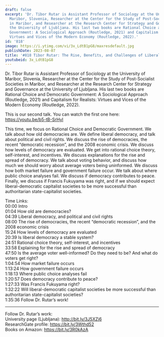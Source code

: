 ```yaml
---
draft: false
excerpt: 'Dr. Tibor Rutar is Assistant Professor of Sociology at the University of
  Maribor, Slovenia, Researcher at the Center for the Study of Post-Socialist Societies
  in Maribor, and Researcher at the Research Center for Strategy and Governance at
  the University of Ljubljana. His last two books are Rational Choice and Democratic
  Government: A Sociological Approach (Routledge, 2021) and Capitalism for Realists:
  Virtues and Vices of the Modern Economy (Routledge, 2022).'
id: '818'
image: https://i.ytimg.com/vi/3x_LdtB1pG8/maxresdefault.jpg
publishDate: 2023-08-07
title: '#818 Tibor Rutar: The Rise, Benefits, and Challenges of Liberal Democracies'
youtubeid: 3x_LdtB1pG8
---
```

Dr. Tibor Rutar is Assistant Professor of Sociology at the University of Maribor, Slovenia, Researcher at the Center for the Study of Post-Socialist Societies in Maribor, and Researcher at the Research Center for Strategy and Governance at the University of Ljubljana. His last two books are Rational Choice and Democratic Government: A Sociological Approach (Routledge, 2021) and Capitalism for Realists: Virtues and Vices of the Modern Economy (Routledge, 2022).

This is our second talk. You can watch the first one here: https://youtu.be/b5-tB-SrHyI

This time, we focus on Rational Choice and Democratic Government. We talk about how old democracies are. We define liberal democracy, and talk about political and civil rights. We discuss the rise of democracies, the recent “democratic recession”, and the 2008 economic crisis. We discuss how levels of democracy are evaluated. We get into rational choice theory, self-interest, and incentives. We discuss explanations for the rise and spread of democracy. We talk about voting behavior, and discuss how much we should worry about average voters being uninformed. We discuss how both market failure and government failure occur. We talk about where public choice analyses fail. We discuss if democracy contributes to peace. Finally, we discuss if Francis Fukuyama was right, and if we should expect liberal-democratic capitalist societies to be more successful than authoritarian state-capitalist societies.

Time Links:  
00:00 Intro  
01:04  How old are democracies?  
04:39  Liberal democracy, and political and civil rights  
08:00  The rise of democracies, the recent “democratic recession”, and the 2008 economic crisis  
15:24  How levels of democracy are evaluated  
20:39  Is liberal democracy a stable system?  
24:51  Rational choice theory, self-interest, and incentives  
33:58  Explaining for the rise and spread of democracy  
47:50  Is the average voter well-informed? Do they need to be? And what do voters get right?  
1:04:54  How market failure occurs  
1:13:24  How government failure occurs  
1:18:13  Where public choice analyses fail  
1:20:57  Does democracy contribute to peace?  
1:27:33  Was Francis Fukuyama right?  
1:32:22  Will liberal-democratic capitalist societies be more successful than authoritarian state-capitalist societies?  
1:35:36  Follow Dr. Rutar’s work!

---

Follow Dr. Rutar’s work:  
University page (Ljubljana): http://bit.ly/3J5XZj6  
ResearchGate profile: https://bit.ly/3Wthd52  
Books on Amazon: https://bit.ly/3R0kAzA
